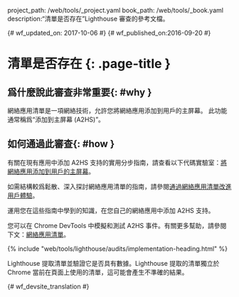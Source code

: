 project_path: /web/tools/_project.yaml
book_path: /web/tools/_book.yaml
description:“清單是否存在”Lighthouse 審查的參考文檔。

{# wf_updated_on: 2017-10-06 #}
{# wf_published_on:2016-09-20 #}

# 清單是否存在 {: .page-title }

## 爲什麼說此審查非常重要{: #why }

網絡應用清單是一項網絡技術，允許您將網絡應用添加到用戶的主屏幕。
此功能通常稱爲“添加到主屏幕 (A2HS)”。


## 如何通過此審查{: #how }

有關在現有應用中添加 A2HS 支持的實用分步指南，請查看以下代碼實驗室：[將網絡應用添加到用戶的主屏幕](https://codelabs.developers.google.com/codelabs/add-to-home-screen)。



如需結構較爲鬆散、深入探討網絡應用清單的指南，請參閱[通過網絡應用清單改進用戶體驗](/web/fundamentals/web-app-manifest)。



運用您在這些指南中學到的知識，在您自己的網絡應用中添加 A2HS 支持。


您可以在 Chrome DevTools 中模擬和測試 A2HS 事件。有關更多幫助，請參閱下文：[網絡應用清單](/web/tools/chrome-devtools/debug/progressive-web-apps/#manifest)。



{% include "web/tools/lighthouse/audits/implementation-heading.html" %}

Lighthouse 提取清單並驗證它是否具有數據。Lighthouse 提取的清單獨立於 Chrome 當前在頁面上使用的清單，這可能會產生不準確的結果。




{# wf_devsite_translation #}
